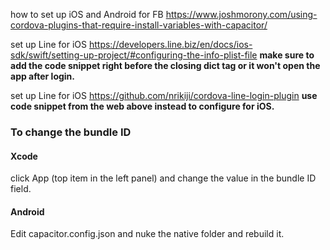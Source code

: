 how to set up iOS and Android for FB https://www.joshmorony.com/using-cordova-plugins-that-require-install-variables-with-capacitor/

set up Line for iOS https://developers.line.biz/en/docs/ios-sdk/swift/setting-up-project/#configuring-the-info-plist-file
__make sure to add the code snippet right before the closing dict tag or it won't open the app after login.__

set up Line for iOS https://github.com/nrikiji/cordova-line-login-plugin
__use code snippet from the web above instead to configure for iOS.__


### To change the bundle ID

#### Xcode

click App (top item in the left panel) and change the value in the bundle ID field.

#### Android

Edit capacitor.config.json and nuke the native folder and rebuild it.

